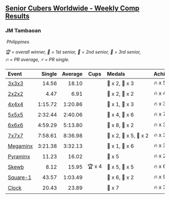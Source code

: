 <style>table {white-space: nowrap;}</style>
<link rel="stylesheet" type="text/css" href="/scw-comp/css/flags.css" />

## [Senior Cubers Worldwide - Weekly Comp Results](/scw-comp/results/)
### JM Tambaoan

<i class="flag flag-PH" />&nbsp;Philippines

<span style="white-space: nowrap;">🏆 = overall winner</span>, <span style="white-space: nowrap;">🥇 = 1st senior</span>, <span style="white-space: nowrap;">🥈 = 2nd senior</span>, <span style="white-space: nowrap;">🥉 = 3rd senior</span>, <span style="white-space: nowrap;">🔥 = PR average</span>, <span style="white-space: nowrap;">⚡ = PR single</span>.

| Event | Single | Average | Cups | Medals | Achievements|
| :-- | --: | --: | :--: | :-- | :-- |
| [3x3x3](333.md) | 14.56 | 18.10 |  | 🥈 x 2, 🥉 x 3 | 🔥 x 5, ⚡ x 5 |
| [2x2x2](222.md) | 4.47 | 6.91 |  | 🥈 x 2, 🥉 x 2 | 🔥 x 4, ⚡ x 4 |
| [4x4x4](444.md) | 1:15.72 | 1:20.86 |  | 🥈 x 1, 🥉 x 3 | 🔥 x 3, ⚡ x 4 |
| [5x5x5](555.md) | 2:32.44 | 2:40.06 |  | 🥈 x 4, 🥉 x 6 | 🔥 x 7, ⚡ x 5 |
| [6x6x6](666.md) | 4:59.29 | 5:13.80 |  | 🥈 x 8, 🥉 x 2 | 🔥 x 3, ⚡ x 3 |
| [7x7x7](777.md) | 7:58.61 | 8:36.98 |  | 🥇 x 2, 🥈 x 5, 🥉 x 2 | 🔥 x 3, ⚡ x 5 |
| [Megaminx](minx.md) | 3:21.38 | 3:32.13 |  | 🥈 x 1, 🥉 x 6 | 🔥 x 3, ⚡ x 5 |
| [Pyraminx](pyram.md) | 11.23 | 16.02 |  | 🥉 x 5 | 🔥 x 2, ⚡ x 2 |
| [Skewb](skewb.md) | 8.12 | 15.95 | 🏆 x 4 | 🥇 x 5, 🥈 x 5 | 🔥 x 6, ⚡ x 5 |
| [Square-1](sq1.md) | 43.57 | 1:03.49 |  | 🥈 x 6, 🥉 x 2 | 🔥 x 9, ⚡ x 7 |
| [Clock](clock.md) | 20.43 | 23.89 |  | 🥈 x 7 | 🔥 x 3, ⚡ x 1 |

<!-- Global site tag (gtag.js) - Google Analytics -->
<script async src="https://www.googletagmanager.com/gtag/js?id=UA-86348435-3"></script>
<script>window.dataLayer = window.dataLayer || []; function gtag() {dataLayer.push(arguments);} gtag('js', new Date()); gtag('config', 'UA-86348435-3');</script>
